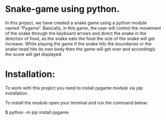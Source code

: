 # Snake-game using python.

In this project, we have created a snake game using a python module named  “Pygame”. Basically, in this game, the user will control the movement of the snake through the keyboard arrows and direct the snake in the direction of food, as the snake eats the food the size of the snake will get increase. While playing the game if the snake hits the boundaries or the snake head hits its own body then the game will get over and accordingly the score will get displayed. 

# Installation:
To work with this project you need to install pygame module via pip installation.

To install the module open your terminal and run the command below:

$ python -m pip install pygame
